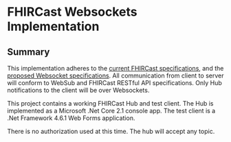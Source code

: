 # FHIRCast Websockets Implementation

## Summary

This implementation adheres to the [current FHIRCast specifications](http://fhircast.org/), and the [proposed Websocket specifications](https://github.com/HL7/fhircast-docs/issues/253). All communication from client to server will conform to WebSub and FHIRCast RESTful API specifications. Only Hub notifications to the client will be over Websockets.

This project contains a working FHIRCast Hub and test client. The Hub is implemented as a Microsoft .Net Core 2.1 console app. The test client is a .Net Framework 4.6.1 Web Forms application. 

There is no authorization used at this time. The hub will accept any topic. 

